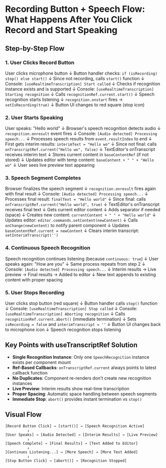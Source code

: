 # Recording Button + Speech Flow: What Happens After You Click Record and Start Speaking

## Step-by-Step Flow

### 1. User Clicks Record Button

User clicks microphone button
  ↓
Button handler checks: `if (isRecording) stop() else start()`
  ↓
Since not recording, calls `start()` function
  ↓
Console: `[useRealtimeTranscription] Start called`
  ↓
Checks if recognition instance exists and is supported
  ↓
Console: `[useRealtimeTranscription] Starting recognition`
  ↓
Calls `recognitionRef.current.start()`
  ↓
Speech recognition starts listening
  ↓
`recognition.onstart` fires → `setIsRecording(true)`
  ↓
Button UI changes to red square (stop icon)

### 2. User Starts Speaking

User speaks: "Hello world"
  ↓
Browser's speech recognition detects audio
  ↓
`recognition.onresult` event fires
  ↓
Console: `[Audio detected] Processing speech...`
  ↓
Processes speech results from `event.resultIndex` to end
  ↓
First gets interim results: `interimText = "Hello wo"`
  ↓
Since not final: calls `onTranscriptRef.current("Hello wo", false)`
  ↓
TextEditor's onTranscript receives interim text
  ↓
Stores current content in `baseContentRef` (if not stored)
  ↓
Updates editor with temp content: `baseContent + " " + "Hello wo"`
  ↓
User sees live preview text appearing

### 3. Speech Segment Completes

Browser finalizes the speech segment
  ↓
`recognition.onresult` fires again with final result
  ↓
Console: `[Audio detected] Processing speech...`
  ↓
Processes final result: `finalText = "Hello world"`
  ↓
Since final: calls `onTranscriptRef.current("Hello world", true)`
  ↓
TextEditor's onTranscript receives final text
  ↓
Gets current editor content
  ↓
Adds separator if needed (space)
  ↓
Creates new content: `currentContent + " " + "Hello world"`
  ↓
Updates editor: `editor.commands.setContent(newContent)`
  ↓
Calls `onChange(newContent)` to notify parent component
  ↓
Updates `baseContentRef.current = newContent`
  ↓
Clears interim transcript: `setInterimTranscript('')`

### 4. Continuous Speech Recognition

Speech recognition continues listening (because `continuous: true`)
  ↓
User speaks again: "How are you"
  ↓
Same process repeats from step 2
  ↓
Console: `[Audio detected] Processing speech...`
  ↓
Interim results → Live preview → Final results → Added to editor
  ↓
New text appends to existing content with proper spacing

### 5. User Stops Recording

User clicks stop button (red square)
  ↓
Button handler calls `stop()` function
  ↓
Console: `[useRealtimeTranscription] Stop called`
  ↓
Console: `[useRealtimeTranscription] Aborting recognition`
  ↓
Calls `recognitionRef.current.abort()` (immediate termination)
  ↓
Sets `isRecording = false` and `interimTranscript = ''`
  ↓
Button UI changes back to microphone icon
  ↓
Speech recognition stops listening

## Key Points with useTranscriptRef Solution

- **Single Recognition Instance**: Only one `SpeechRecognition` instance exists per component mount
- **Ref-Based Callbacks**: `onTranscriptRef.current` always points to latest callback function
- **No Duplicates**: Component re-renders don't create new recognition instances
- **Live Preview**: Interim results show real-time transcription
- **Proper Spacing**: Automatic space handling between speech segments
- **Immediate Stop**: `abort()` provides instant termination vs `stop()`

## Visual Flow

```
[Record Button Click] → [start()] → [Speech Recognition Active]
          ↓
[User Speaks] → [Audio Detected] → [Interim Results] → [Live Preview]
          ↓
[Speech Complete] → [Final Results] → [Text Added to Editor]
          ↓
[Continues Listening...] → [More Speech] → [More Text Added]
          ↓
[Stop Button Click] → [abort()] → [Recognition Stopped]
```